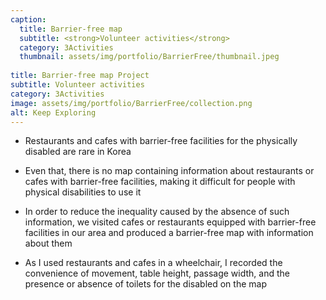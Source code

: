 ```yaml
---
caption:
  title: Barrier-free map
  subtitle: <strong>Volunteer activities</strong>
  category: 3Activities
  thumbnail: assets/img/portfolio/BarrierFree/thumbnail.jpeg
  
title: Barrier-free map Project
subtitle: Volunteer activities
category: 3Activities
image: assets/img/portfolio/BarrierFree/collection.png
alt: Keep Exploring
---
```


- Restaurants and cafes with barrier-free facilities for the physically disabled are rare in Korea

- Even that, there is no map containing information about restaurants or cafes with barrier-free facilities, making it difficult for people with physical disabilities to use it

- In order to reduce the inequality caused by the absence of such information, we visited cafes or restaurants equipped with barrier-free facilities in our area and produced a barrier-free map with information about them

- As I used restaurants and cafes in a wheelchair, I recorded the convenience of movement, table height, passage width, and the presence or absence of toilets for the disabled on the map